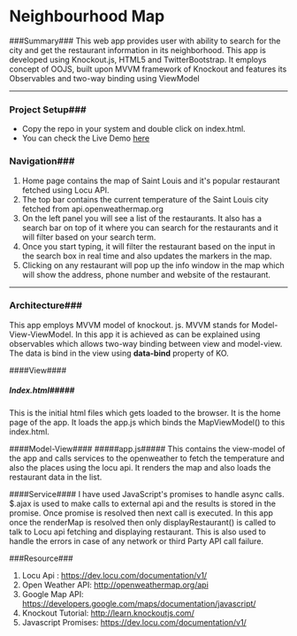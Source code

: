Neighbourhood Map
========================

###Summary###
  This web app provides user with ability to search for the city and get the restaurant information in its neighborhood. This app is developed using Knockout.js, HTML5 and TwitterBootstrap. It employs concept of OOJS, built upon MVVM framework of Knockout and features its Observables and two-way binding using ViewModel 

----------

### Project Setup###

 - Copy the repo in your system and double click on index.html.
 -  You can check the Live Demo [here](https://https://github.com/sksingh-usu/neighborhood-map)

### Navigation###

1. Home page contains the map of Saint Louis and it's popular restaurant fetched using Locu API. 
2. The top bar contains the current temperature of the Saint Louis city fetched from api.openweathermap.org
3. On the left panel you will see a list of the restaurants. It also has a search bar on top of it where you can search for the restaurants and it will filter based on your search term. 
4. Once you start typing, it will filter the restaurant based on the input in the search box in real time and also updates the markers in the map.
4. Clicking on any restaurant will pop up the info window in the map which will show the address, phone number and website of the restaurant.


----------

### Architecture###
This app employs MVVM model of knockout. js. MVVM stands for Model-View-ViewModel. In this app it is achieved as can be explained using observables which allows two-way binding between view and model-view.
The data is bind in the view using **data-bind** property of KO.

####View####
##### Index.html#####
This is the initial html files which gets loaded to the browser. It is the home page of the app. It loads the app.js which binds the MapViewModel() to this index.html.

####Model-View####
#####app.js#####
This contains the view-model of the app and calls services to the openweather to fetch the temperature and also the places using the locu api. It renders the map and also loads the restaurant data in the list.

####Service####
I have used JavaScript's promises to handle async calls. $.ajax is used to make calls to external api and the results is stored in the promise. Once promise is resolved then next call is executed. In this app once the renderMap is resolved then only displayRestaurant() is called to talk to Locu api fetching and displaying restaurant. This is also used to handle the errors in case of any network or third Party API call failure.

###Resource###
1.	Locu Api : https://dev.locu.com/documentation/v1/
2.	Open Weather API: http://openweathermap.org/api
3.	Google Map API: https://developers.google.com/maps/documentation/javascript/
4.	Knockout Tutorial: http://learn.knockoutjs.com/
5.	Javascript Promises: https://dev.locu.com/documentation/v1/

